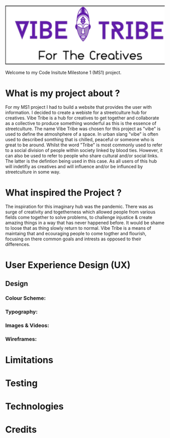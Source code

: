 ![Logo](Vibe-Tribe.png)

Welcome to my Code Insitute Milestone 1 (MS1) project.


# What is my project about ?

For my MS1 project I had to build a website that provides the user with information. I decided to create a webiste for a streetculture hub for creatives. Vibe Tribe is a hub for creatives to get together and collaborate as a collective to produce something wonderful as this is the essence of streetculture. The name Vibe Tribe was chosen for this project as "vibe" is used to define the atmoshphere of a space. In urban slang "vibe" is often used to described somthing that is chilled, peaceful or someone who is great to be around. Whilst the word "Tribe" is most commonly used to refer to a social division of people within society linked by blood ties. However, it can also be used to refer to people who share cultural and/or social links. The latter is the defintion being used in this case. As all users of this hub will indetifiy as creatives and will influence and/or be influnced by streetculture in some way.

# What inspired the Project ?

 The inspiration for this imaginary hub was the pandemic. There was as surge of creativity and togetherness which allowed people from various fields come together to solve problems, to challenge injustice & create amazing things in a way that has never happened before. It would be shame to loose that as thing slowly return to normal. Vibe Tribe is a means of maintaing that and ecouraging people to come togther and flourish, focusing on there common goals and intrests as opposed to their differences.

# User Experience Design (UX)

  ## Design

   ### Colour Scheme:
   ### Typography:
   ### Images & Videos:
   ###  Wireframes:

# Limitations 

# Testing 

# Technologies 

# Credits 
